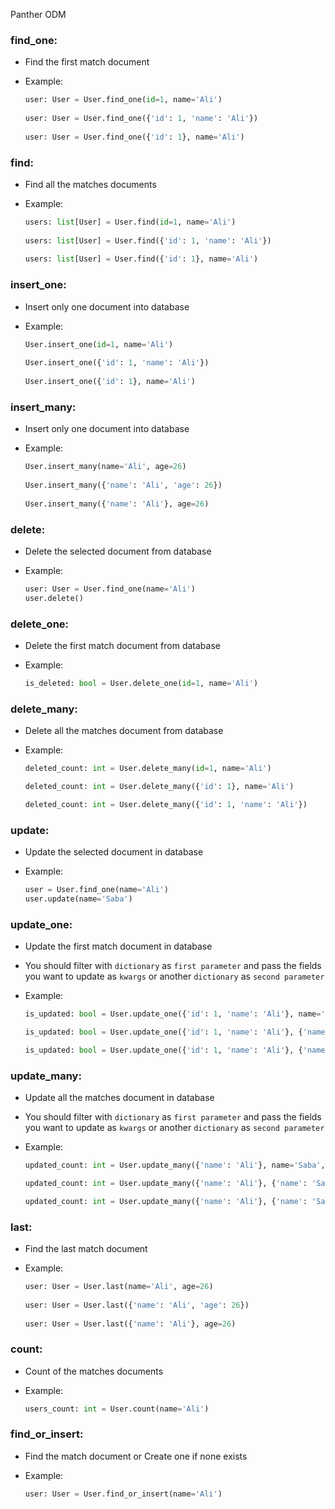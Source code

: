 Panther ODM  
  
### find_one:  
- Find the first match document  
- Example:  

	```python  
	user: User = User.find_one(id=1, name='Ali')  
	  
	user: User = User.find_one({'id': 1, 'name': 'Ali'})  
	  
	user: User = User.find_one({'id': 1}, name='Ali')  
	```  
  
### find:  
- Find all the matches documents  
- Example:  
  
	```python  
	users: list[User] = User.find(id=1, name='Ali')  
	  
	users: list[User] = User.find({'id': 1, 'name': 'Ali'})  
	  
	users: list[User] = User.find({'id': 1}, name='Ali')  
	```  
  
### insert_one:  
- Insert only one document into database  
- Example:  
  
	```python  
	User.insert_one(id=1, name='Ali')  
	  
	User.insert_one({'id': 1, 'name': 'Ali'})  
	  
	User.insert_one({'id': 1}, name='Ali')  
	```  
  
### insert_many:  
- Insert only one document into database  
- Example:  
  
	```python  
	User.insert_many(name='Ali', age=26)  
	  
	User.insert_many({'name': 'Ali', 'age': 26})  
	  
	User.insert_many({'name': 'Ali'}, age=26)  
	```

### delete:  
- Delete the selected document from database
- Example:  
  
	```python  
	user: User = User.find_one(name='Ali')
	user.delete()
	```

### delete_one:  
- Delete the first match document  from database
- Example:  
  
	```python  
	is_deleted: bool = User.delete_one(id=1, name='Ali')
	```

### delete_many:  
- Delete all the matches document  from database
- Example:  
  
	```python  
	deleted_count: int = User.delete_many(id=1, name='Ali')
	
	deleted_count: int = User.delete_many({'id': 1}, name='Ali')
	
	deleted_count: int = User.delete_many({'id': 1, 'name': 'Ali'})
	```

### update:  
- Update the selected document in database
- Example:  
  
	```python  
	user = User.find_one(name='Ali')
	user.update(name='Saba')
	```

### update_one:  
- Update the first match document in database
- You should filter with `dictionary` as `first parameter` 
and pass the fields you want to update as `kwargs` or another `dictionary` as `second parameter`
- Example:  
  
	```python  
	is_updated: bool = User.update_one({'id': 1, 'name': 'Ali'}, name='Saba', age=26)
 
	is_updated: bool = User.update_one({'id': 1, 'name': 'Ali'}, {'name': 'Saba', 'age': 26})
 
	is_updated: bool = User.update_one({'id': 1, 'name': 'Ali'}, {'name': 'Saba'}, age=26)
	```

### update_many:  
- Update all the matches document in database
- You should filter with `dictionary` as `first parameter` 
and pass the fields you want to update as `kwargs` or another `dictionary` as `second parameter`
- Example:  
  
	```python  
	updated_count: int = User.update_many({'name': 'Ali'}, name='Saba', age=26)
 
	updated_count: int = User.update_many({'name': 'Ali'}, {'name': 'Saba', 'age': 26})
 
	updated_count: int = User.update_many({'name': 'Ali'}, {'name': 'Saba'}, age=26)
	```

### last:  
- Find the last match document
- Example:  
  
	```python  
	user: User = User.last(name='Ali', age=26)  
	  
	user: User = User.last({'name': 'Ali', 'age': 26})  
	  
	user: User = User.last({'name': 'Ali'}, age=26)  
	```

### count:  
- Count of the matches documents
- Example:  
  
	```python  
	users_count: int = User.count(name='Ali')
	```

### find_or_insert:  
- Find the match document or Create one if none exists
- Example:  
  
	```python  
	user: User = User.find_or_insert(name='Ali')
	```
